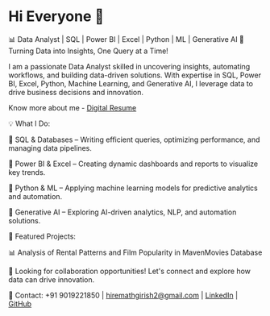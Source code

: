 # Hi Everyone 👋
📊 Data Analyst | SQL | Power BI | Excel | Python | ML | Generative AI
🚀 Turning Data into Insights, One Query at a Time!

I am a passionate Data Analyst skilled in uncovering insights, automating workflows, and building data-driven solutions. With expertise in SQL, Power BI, Excel, Python, Machine Learning, and Generative AI, I leverage data to drive business decisions and innovation.

Know more about me - [Digital Resume
]() 


💡 What I Do:  


🔹 SQL & Databases – Writing efficient queries, optimizing performance, and managing data pipelines. 


🔹 Power BI & Excel – Creating dynamic dashboards and reports to visualize key trends. 


🔹 Python & ML – Applying machine learning models for predictive analytics and automation. 


🔹 Generative AI – Exploring AI-driven analytics, NLP, and automation solutions. 

📂 Featured Projects:

📊 Analysis of Rental Patterns and Film Popularity in MavenMovies Database

💼 Looking for collaboration opportunities! Let's connect and explore how data can drive innovation.

📩 Contact: +91 9019221850 | hiremathgirish2@gmail.com | [LinkedIn](https://www.linkedin.com/public-profile/settings?trk=d_flagship3_profile_self_view_public_profile) | [GitHub](https://github.com/Girish-Hiremath)
